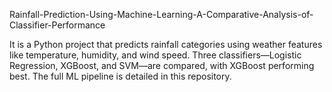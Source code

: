 Rainfall-Prediction-Using-Machine-Learning-A-Comparative-Analysis-of-Classifier-Performance

It is a Python project that predicts rainfall categories using weather features like temperature, humidity, and wind speed. Three classifiers—Logistic Regression, XGBoost, and SVM—are compared, with XGBoost performing best. The full ML pipeline is detailed in this repository.
